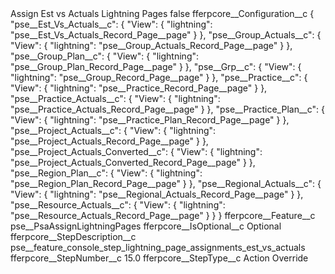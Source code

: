 <?xml version="1.0" encoding="UTF-8"?>
<CustomMetadata xmlns="http://soap.sforce.com/2006/04/metadata" xmlns:xsi="http://www.w3.org/2001/XMLSchema-instance" xmlns:xsd="http://www.w3.org/2001/XMLSchema">
    <label>Assign Est vs Actuals Lightning Pages</label>
    <protected>false</protected>
    <values>
        <field>fferpcore__Configuration__c</field>
        <value xsi:type="xsd:string">{
	&quot;pse__Est_Vs_Actuals__c&quot;: {
        &quot;View&quot;: {
            &quot;lightning&quot;: &quot;pse__Est_Vs_Actuals_Record_Page__page&quot;
        }
    },
    &quot;pse__Group_Actuals__c&quot;: {
        &quot;View&quot;: {
            &quot;lightning&quot;: &quot;pse__Group_Actuals_Record_Page__page&quot;
        }
    },
    &quot;pse__Group_Plan__c&quot;: {
        &quot;View&quot;: {
            &quot;lightning&quot;: &quot;pse__Group_Plan_Record_Page__page&quot;
        }
    },
    &quot;pse__Grp__c&quot;: {
        &quot;View&quot;: {
            &quot;lightning&quot;: &quot;pse__Group_Record_Page__page&quot;
        }
    },
    &quot;pse__Practice__c&quot;: {
        &quot;View&quot;: {
            &quot;lightning&quot;: &quot;pse__Practice_Record_Page__page&quot;
        }
    },
    &quot;pse__Practice_Actuals__c&quot;: {
        &quot;View&quot;: {
            &quot;lightning&quot;: &quot;pse__Practice_Actuals_Record_Page__page&quot;
        }
    },
    &quot;pse__Practice_Plan__c&quot;: {
        &quot;View&quot;: {
            &quot;lightning&quot;: &quot;pse__Practice_Plan_Record_Page__page&quot;
        }
    },
    &quot;pse__Project_Actuals__c&quot;: {
        &quot;View&quot;: {
            &quot;lightning&quot;: &quot;pse__Project_Actuals_Record_Page__page&quot;
        }
    },
    &quot;pse__Project_Actuals_Converted__c&quot;: {
        &quot;View&quot;: {
            &quot;lightning&quot;: &quot;pse__Project_Actuals_Converted_Record_Page__page&quot;
        }
    },
    &quot;pse__Region_Plan__c&quot;: {
        &quot;View&quot;: {
            &quot;lightning&quot;: &quot;pse__Region_Plan_Record_Page__page&quot;
        }
    },
    &quot;pse__Regional_Actuals__c&quot;: {
        &quot;View&quot;: {
            &quot;lightning&quot;: &quot;pse__Regional_Actuals_Record_Page__page&quot;
        }
    },
    &quot;pse__Resource_Actuals__c&quot;: {
        &quot;View&quot;: {
            &quot;lightning&quot;: &quot;pse__Resource_Actuals_Record_Page__page&quot;
        }
    }
}</value>
    </values>
    <values>
        <field>fferpcore__Feature__c</field>
        <value xsi:type="xsd:string">pse__PsaAssignLightningPages</value>
    </values>
    <values>
        <field>fferpcore__IsOptional__c</field>
        <value xsi:type="xsd:string">Optional</value>
    </values>
    <values>
        <field>fferpcore__StepDescription__c</field>
        <value xsi:type="xsd:string">pse__feature_console_step_lightning_page_assignments_est_vs_actuals</value>
    </values>
    <values>
        <field>fferpcore__StepNumber__c</field>
        <value xsi:type="xsd:double">15.0</value>
    </values>
    <values>
        <field>fferpcore__StepType__c</field>
        <value xsi:type="xsd:string">Action Override</value>
    </values>
</CustomMetadata>
